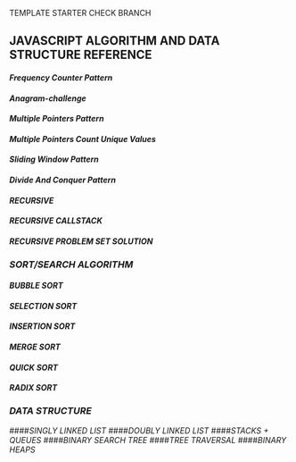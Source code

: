 TEMPLATE STARTER CHECK BRANCH

## JAVASCRIPT ALGORITHM AND DATA STRUCTURE REFERENCE 

 #### _Frequency Counter Pattern_
 #### _Anagram-challenge_
 #### _Multiple Pointers Pattern_
 #### _Multiple Pointers Count Unique Values_
 #### _Sliding Window Pattern_
 #### _Divide And Conquer Pattern_
 #### _RECURSIVE_
 #### _RECURSIVE CALLSTACK_
 #### _RECURSIVE PROBLEM SET SOLUTION_

 ### _SORT/SEARCH ALGORITHM_
   
  #### _BUBBLE SORT_
  #### _SELECTION SORT_
  #### _INSERTION SORT_
  #### _MERGE SORT_
  #### _QUICK SORT_
  #### _RADIX SORT_

 ### _DATA STRUCTURE_
 
####_SINGLY LINKED LIST_
####_DOUBLY LINKED LIST_
####_STACKS + QUEUES_
####_BINARY SEARCH TREE_
####_TREE TRAVERSAL_
####_BINARY HEAPS_


